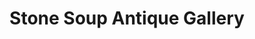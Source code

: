 ---
title: "Stone Soup Antique Gallery"
url: /ballston-spa/stone-soup-antique-gallery/
shop: Antiquitäten
---